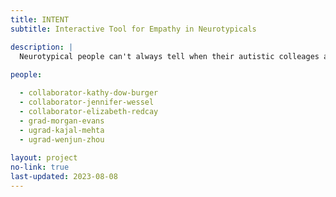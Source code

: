 ```yaml
---
title: INTENT
subtitle: Interactive Tool for Empathy in Neurotypicals

description: |
  Neurotypical people can't always tell when their autistic colleages are experiencing distress from sensory overstimulation. A resulting lack of empathy can lead to stigma and discrimination against those autistic colleagues. Our goal is to help neurotypical people become better allies towards their autistic colleagues by educating them about autistic experiences. We center the autistic person's perspective in an immersive VR lesson to explain the effects of sensory overstimulation and tell neurotypicals how they can help. Better understanding will lead to improved empathy.
  
people:

  - collaborator-kathy-dow-burger
  - collaborator-jennifer-wessel
  - collaborator-elizabeth-redcay
  - grad-morgan-evans
  - ugrad-kajal-mehta
  - ugrad-wenjun-zhou
  
layout: project
no-link: true
last-updated: 2023-08-08
---
```

